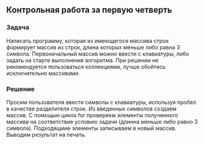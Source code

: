 ## Контрольная работа за первую четверть

### Задача

Написать программу, которая из имеющегося массива строк формирует массив из строк, длина которых меньше либо равна 3 символа. Первоначальный массив можно ввести с клавиатуры, либо задать на старте выполнения алгоритма. При решении не рекомендуется пользоваться коллекциями, лучше обойтись исключительно массивами.

### Решение

Просим пользователя ввести символы с клавиатуры, используя пробел в качестве разделителя строк. Из введенных символов создаем массив. С помощью цикла for проверяем элементы полученного массива на соответствие условию задачи (длинна меньше либо равно 3 символа). Подходящиие  элементы записываем в новый массив. Выводим результат на печать.
